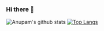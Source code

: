 ### Hi there 👋

![Anupam's github stats](https://github-readme-stats.vercel.app/api?username=anuanu0-0&show_icons=true&hide=prs,issues,contribs&theme=dracula)
[![Top Langs](https://github-readme-stats.vercel.app/api/top-langs/?username=anuanu0-0&hide=html,css)](https://github.com/anuanu0-0/github-readme-stats)
<!--
**anuanu0-0/anuanu0-0** is a ✨ _special_ ✨ repository because its `README.md` (this file) appears on your GitHub profile.

Here are some ideas to get you started:

- 🔭 I’m currently working on ...
- 🌱 I’m currently learning ...
- 👯 I’m looking to collaborate on ...
- 🤔 I’m looking for help with ...
- 💬 Ask me about ...
- 📫 How to reach me: ...
- 😄 Pronouns: ...
- ⚡ Fun fact: ...
-->
